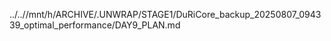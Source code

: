 ../..//mnt/h/ARCHIVE/.UNWRAP/STAGE1/DuRiCore_backup_20250807_094339_optimal_performance/DAY9_PLAN.md